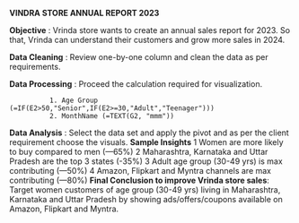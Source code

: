 **VINDRA STORE ANNUAL REPORT 2023**


**Objective** : Vrinda store wants to create an annual sales report for 2023. So that, Vrinda can understand their customers and grow more sales in 2024.


**Data Cleaning** : Review one-by-one column and clean the data as per requirements.


**Data Processing** : Proceed the calculation required for visualization.

              1. Age Group (=IF(E2>50,"Senior",IF(E2>=30,"Adult","Teenager")))
              2. MonthName (=TEXT(G2, "mmm"))

              
**Data Analysis** : Select the data set and apply the pivot and as per the client requirement choose the visuals.
**Sample Insights**
1 Women are more likely to buy compared to men (—65%)
2 Maharashtra, Karnataka and Uttar Pradesh are the top 3 states (-35%)
3 Adult age group (30-49 yrs) is max contributing (—50%)
4 Amazon, Flipkart and Myntra channels are max contributing (—80%)
**Final Conclusion to improve Vrinda store sales**:
Target women customers of age group (30-49 yrs) living in Maharashtra, Karnataka and Uttar Pradesh by showing ads/offers/coupons available on Amazon, Flipkart and Myntra.
